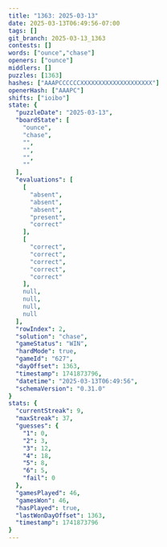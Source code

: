 ```yaml
---
title: "1363: 2025-03-13"
date: 2025-03-13T06:49:56-07:00
tags: []
git_branch: 2025-03-13_1363
contests: []
words: ["ounce","chase"]
openers: ["ounce"]
middlers: []
puzzles: [1363]
hashes: ["AAAPCCCCCCXXXXXXXXXXXXXXXXXXXX"]
openerHash: ["AAAPC"]
shifts: ["ioibo"]
state: {
  "puzzleDate": "2025-03-13",
  "boardState": [
    "ounce",
    "chase",
    "",
    "",
    "",
    ""
  ],
  "evaluations": [
    [
      "absent",
      "absent",
      "absent",
      "present",
      "correct"
    ],
    [
      "correct",
      "correct",
      "correct",
      "correct",
      "correct"
    ],
    null,
    null,
    null,
    null
  ],
  "rowIndex": 2,
  "solution": "chase",
  "gameStatus": "WIN",
  "hardMode": true,
  "gameId": "627",
  "dayOffset": 1363,
  "timestamp": 1741873796,
  "datetime": "2025-03-13T06:49:56",
  "schemaVersion": "0.31.0"
}
stats: {
  "currentStreak": 9,
  "maxStreak": 37,
  "guesses": {
    "1": 0,
    "2": 3,
    "3": 12,
    "4": 18,
    "5": 8,
    "6": 5,
    "fail": 0
  },
  "gamesPlayed": 46,
  "gamesWon": 46,
  "hasPlayed": true,
  "lastWonDayOffset": 1363,
  "timestamp": 1741873796
}
---
```

<!-- more -->
